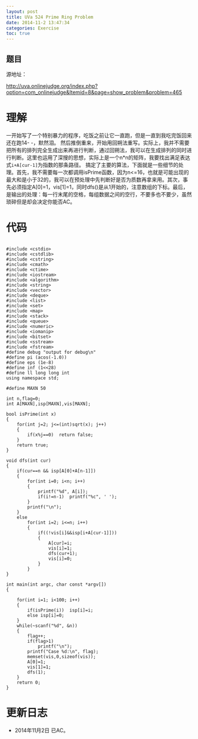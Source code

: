 ```yaml
---
layout: post
title: UVa 524 Prime Ring Problem
date: 2014-11-2 13:47:34
categories: Exercise
toc: true
---
```

## 题目
源地址：

http://uva.onlinejudge.org/index.php?option=com_onlinejudge&Itemid=8&page=show_problem&problem=465

# 理解
一开始写了一个特别暴力的程序，吃饭之前让它一直跑，但是一直到我吃完饭回来还在跑14- -，默然泪。
然后推倒重来，开始用回朔法重写。实际上，我并不需要把所有的排列完全生成出来再进行判断，通过回朔法，我可以在生成排列的同时进行判断。这里也运用了深搜的思想，实际上是一个n*n的矩阵，我要找出满足表达式`i+A[cur-1]`为指数的那条路径。
搞定了主要的算法，下面就是一些细节的处理。首先，我不需要每一次都调用isPrime函数，因为n<=16，也就是可能出现的最大和是小于32的，我可以在预处理中先判断好是否为质数再拿来用。其次，事先必须指定A[0]=1，vis[1]=1，同时dfs()是从1开始的，注意数组的下标。最后，是输出的处理：每一行末尾的空格，每组数据之间的空行，不要多也不要少，虽然琐碎但是却会决定你能否AC。

<!-- more -->

# 代码

```

#include <cstdio>
#include <cstdlib>
#include <cstring>
#include <cmath>
#include <ctime>
#include <iostream>
#include <algorithm>
#include <string>
#include <vector>
#include <deque>
#include <list>
#include <set>
#include <map>
#include <stack>
#include <queue>
#include <numeric>
#include <iomanip>
#include <bitset>
#include <sstream>
#include <fstream>
#define debug "output for debug\n"
#define pi (acos(-1.0))
#define eps (1e-8)
#define inf (1<<28)
#define ll long long int
using namespace std;

#define MAXN 50

int n,flag=0;
int A[MAXN],isp[MAXN],vis[MAXN];

bool isPrime(int x)
{
    for(int j=2; j<=(int)sqrt(x); j++)
    {
        if(x%j==0)  return false;
    }
    return true;
}

void dfs(int cur)
{
    if(cur==n && isp[A[0]+A[n-1]])
    {
        for(int i=0; i<n; i++)
        {
            printf("%d", A[i]);
            if(i!=n-1)  printf("%c", ' ');
        }
        printf("\n");
    }
    else
        for(int i=2; i<=n; i++)
        {
            if((!vis[i]&&isp[i+A[cur-1]]))
            {
                A[cur]=i;
                vis[i]=1;
                dfs(cur+1);
                vis[i]=0;
            }
        }
}

int main(int argc, char const *argv[])
{

    for(int i=1; i<100; i++)
    {
        if(isPrime(i))  isp[i]=i;
        else isp[i]=0;
    }
    while(~scanf("%d", &n))
    {
        flag++;
        if(flag>1)
            printf("\n");
        printf("Case %d:\n", flag);
        memset(vis,0,sizeof(vis));
        A[0]=1;
        vis[1]=1;
        dfs(1);
    }
    return 0;
}

```

# 更新日志
- 2014年11月2日 已AC。